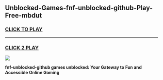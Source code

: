 
## Unblocked-Games-fnf-unblocked-github-Play-Free-mbdut
<h3>
<a href="https://premium76.site?title=fnf-unblocked-github&ref=18A1">CLICK TO PLAY</a></h3>
<hr>

<h3>
<a href="https://premium76.site?title=fnf-unblocked-github&ref=18A1">CLICK 2 PLAY</a>
  
</h3>

<a href="https://premium76.site?title=fnf-unblocked-github&ref=18A1"><img src="https://clearcache.store/games.png"></a>


**fnf-unblocked-github games unblocked: Your Gateway to Fun and Accessible Online Gaming**
